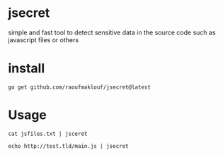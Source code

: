 # jsecret

simple and fast tool to detect sensitive data in the source code such as javascript files or others 

# install 

`go get github.com/raoufmaklouf/jsecret@latest`

# Usage

`cat jsfiles.txt | jsceret`

`echo http://test.tld/main.js | jsecret`
